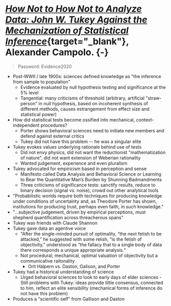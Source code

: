 # [_How Not to How Not to Analyze Data: John W. Tukey Against the Mechanization of Statistical Inference_](https://www.amphilsoc.org/sites/default/files/2020-05/attachments/Campolo_APS_Evidence.pdf){target="_blank"}, Alexander Campolo. {-} 

> Password: Evidence2020

- Post-WWII / late 1900s: sciences defined knowledge as "the inference from sample to population"
  - Evidence evaluated by null hypothesis testing and significance at the 5% level  
  - Tangential: many criticisms of threshold (arbitrary, artificial "straw-person" in null hypothesis, based on incoherent synthesis of different methods, causes estrangement from effect size and statistical power)
- How did statistical tests become ossified into mechanical, context-independent procedures?
  - Porter shows behavioral sciences need to initiate new members and defend against external critics 
  - Tukey did not have this problem -- he was a singular elite 
- Tukey evokes values underlying rationale behind use of tests 
  - Did not envy physics, did not want the reductionist "mathematization of nature", did not want extension of Weberian rationality 
  - Wanted judgement, experience and even pluralism
- Tukey advocated for empiricism based in perception and sense
  - Manifesto called Data Analysis and Behavioral Science or
Learning to Bear the Quantitative Man’s Burden by Shunning Badmandments
  - Three criticisms of significance tests: sanctify results, reduce to binary decision (signal vs. noise), crowd out other analytical tools
- "Probabilistic worlds require both techniques for producing
knowledge under conditions of uncertainty and, as Theodore Porter has shown, institutions for producing trust, perhaps even faith, in such knowledge." 
- "...subjective judgement, driven by empirical perceptions, must shepherd quantification across threacherous spans" 
- Tukey was friends with Claude Shannon 
- Tukey gave data an agentive voice 
  -  "After the single-minded pursuit of optimality, “the next fetish to be attacked,” he suggested with some relish, “is
the fetish of objectivity,” understood as “the fallacy that to a single body of data there corresponds a unique appropriate analysis.”
  - Not procedural, mechanical, optimal valuation of objectivity but a communicative raitonality 
    - Orit Halpern vs. Daston, Galison, and Porter 
- Tukey had a historical understanding of science 
  - Urged behavioral sciences to look to early days of elder sciences - Still problems with Tukey: ideas provide little consensus, connected to him, reflect an elite sensibility (mechanical forms of inference do not have this problem)
- Produces a "scientific self" from Gallison and Daston 
